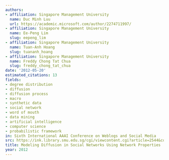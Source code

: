```yaml
---
authors:
- affiliation: Singapore Management University
  name: Duc Minh Luu
  url: https://academic.microsoft.com/author/2274711997/
- affiliation: Singapore Management University
  name: Ee-Peng Lim
  slug: eepeng_lim
- affiliation: Singapore Management University
  name: Tuan-Anh Hoang
  slug: tuananh_hoang
- affiliation: Singapore Management University
  name: Freddy Chong Tat Chua
  slug: freddy_chong_tat_chua
date: '2012-05-20'
estimated_citations: 13
fields:
- degree distribution
- diffusion
- diffusion process
- macro
- synthetic data
- social network
- word of mouth
- data mining
- artificial intelligence
- computer science
- probabilistic framework
in: Sixth International AAAI Conference on Weblogs and Social Media
src: https://ink.library.smu.edu.sg/cgi/viewcontent.cgi?article=2544&context=sis_research
title: Modeling Diffusion in Social Networks Using Network Properties
year: 2012
---
```

